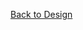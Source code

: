 
[Back to Design](https://github.com/SirRexOfRider/CYBR404-UNK-Oregon-Trail/blob/main/Project/Design/Design.md)
